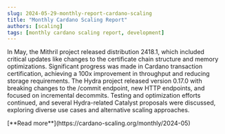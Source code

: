 ```yaml
---
slug: 2024-05-29-monthly-report-cardano-scaling
title: "Monthly Cardano Scaling Report"
authors: [scaling]
tags: [monthly cardano scaling report, development]
---
```

In May, the Mithril project released distribution 2418.1, which included critical updates like changes to the certificate chain structure and memory optimizations. Significant progress was made in Cardano transaction certification, achieving a 100x improvement in throughput and reducing storage requirements. The Hydra project released version 0.17.0 with breaking changes to the /commit endpoint, new HTTP endpoints, and focused on incremental decommits. Testing and optimization efforts continued, and several Hydra-related Catalyst proposals were discussed, exploring diverse use cases and alternative scaling approaches.

<div style={{ textAlign: 'right' }}>
 [**Read more**](https://cardano-scaling.org/monthly/2024-05) 
</div>